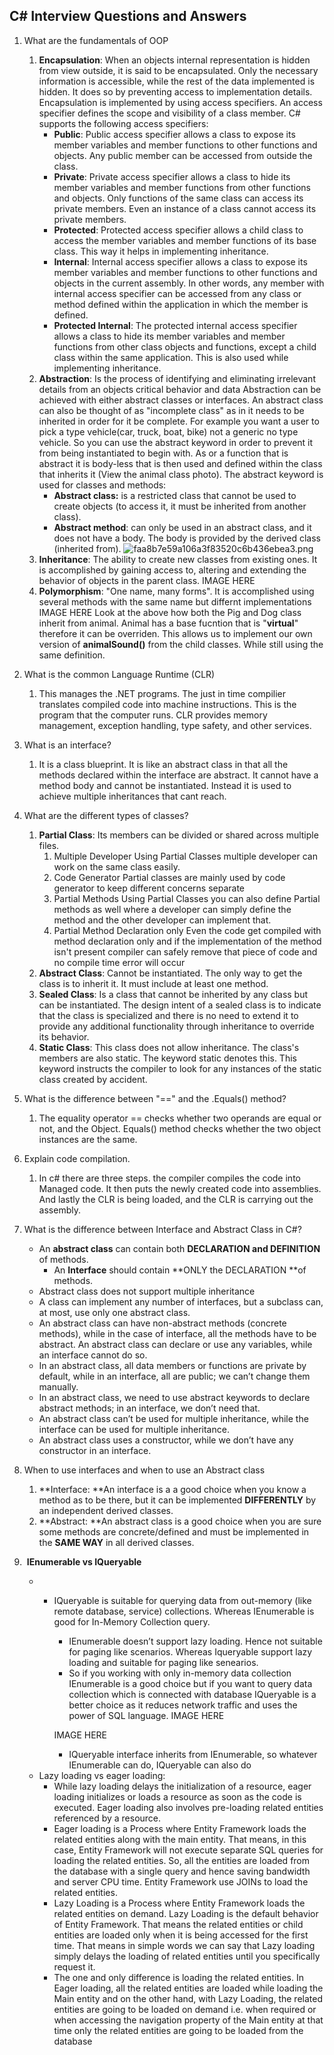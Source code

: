 ## C# Interview Questions and Answers

1.  What are the fundamentals of OOP
    
    1.  **Encapsulation**: When an objects internal representation is hidden from view outside, it is said to be encapsulated. Only the necessary information is accessible, while the rest of the data implemented is hidden.
        It does so by preventing access to implementation details. Encapsulation is implemented by using access specifiers. An access specifier defines the scope and visibility of a class member. C# supports the following access specifiers:
        - **Public**: Public access specifier allows a class to expose its member variables and member functions to other functions and objects. Any public member can be accessed from outside the class.
        - **Private**: Private access specifier allows a class to hide its member variables and member functions from other functions and objects. Only functions of the same class can access its private members. Even an instance of a class cannot access its private members.
        - **Protected**: Protected access specifier allows a child class to access the member variables and member functions of its base class. This way it helps in implementing inheritance.
        - **Internal**: Internal access specifier allows a class to expose its member variables and member functions to other functions and objects in the current assembly. In other words, any member with internal access specifier can be accessed from any class or method defined within the application in which the member is defined.
        - **Protected Internal**: The protected internal access specifier allows a class to hide its member variables and member functions from other class objects and functions, except a child class within the same application. This is also used while implementing inheritance.
    2.  **Abstraction**: Is the process of identifying and eliminating irrelevant details from an objects critical behavior and data
        Abstraction can be achieved with either abstract classes or interfaces.
        An abstract class can also be thought of as "incomplete class" as in it needs to be inherited in order for it be complete. For example you want a user to pick a type vehicle(car, truck, boat, bike) not a generic no type vehicle. So you can use the abstract keyword in order to prevent it from being instantiated to begin with. As or a function that is abstract it is body-less that is then used and defined within the class that inherits it (View the animal class photo).
        The abstract keyword is used for classes and methods:
        - **Abstract class:** is a restricted class that cannot be used to create objects (to access it, it must be inherited from another class).
        - **Abstract method**: can only be used in an abstract class, and it does not have a body. The body is provided by the derived class (inherited from).
        ![faa8b7e59a106a3f83520c6b436ebea3.png](file:///Users/ricardo/.config/joplin-desktop/resources/54590b0438fb42298fee8c80c7a9dd02.png)
    3.  **Inheritance**: The ability to create new classes from existing ones. It is accomplished by gaining access to, altering and extending the behavior of objects in the parent class.
        IMAGE HERE
    4.  **Polymorphism**: "One name, many forms". It is accomplished using several methods with the same name but differnt implementations
        IMAGE HERE
        Look at the above how both the Pig and Dog class inherit from animal. Animal has a base fucntion that is "**virtual**" therefore it can be overriden. This allows us to implement our own version of **animalSound()** from the child classes. While still using the same definition.
2.  What is the common Language Runtime (CLR)
    
    1.  This manages the .NET programs. The just in time compilier translates compiled code into machine instructions. This is the program that the computer runs. CLR provides memory management, exception handling, type safety, and other services.
3.  What is an interface?
    
    1.  It is a class blueprint. It is like an abstract class in that all the methods declared within the interface are abstract. It cannot have a method body and cannot be instantiated. Instead it is used to achieve multiple inheritances that cant reach.
4.  What are the different types of classes?
    
    1.  **Partial Class**: Its members can be divided or shared across multiple files.
        1.  Multiple Developer Using Partial Classes multiple developer can work on the same class easily.
        2.  Code Generator Partial classes are mainly used by code generator to keep different concerns separate
        3.  Partial Methods Using Partial Classes you can also define Partial methods as well where a developer can simply define the method and the other developer can implement that.
        4.  Partial Method Declaration only Even the code get compiled with method declaration only and if the implementation of the method isn't present compiler can safely remove that piece of code and no compile time error will occur
    2.  **Abstract Class**: Cannot be instantiated. The only way to get the class is to inherit it. It must include at least one method.
    3.  **Sealed Class**: Is a class that cannot be inherited by any class but can be instantiated. The design intent of a sealed class is to indicate that the class is specialized and there is no need to extend it to provide any additional functionality through inheritance to override its behavior.
    4.  **Static Class**: This class does not allow inheritance. The class's members are also static. The keyword static denotes this. This keyword instructs the compiler to look for any instances of the static class created by accident.
5.  What is the difference between "==" and the .Equals() method?
    
    1.  The equality operator == checks whether two operands are equal or not, and the Object. Equals() method checks whether the two object instances are the same.
6.  Explain code compilation.
    
    1.  In c# there are three steps. the compiler compiles the code into Managed code. It then puts the newly created code into assemblies. And lastly the CLR is being loaded, and the CLR is carrying out the assembly.
7.  What is the difference between Interface and Abstract Class in C#?
    
    - An **abstract class** can contain both **DECLARATION and DEFINITION** of methods.
        - An **Interface** should contain **ONLY the DECLARATION **of methods.
    - Abstract class does not support multiple inheritance
    - A class can implement any number of interfaces, but a subclass can, at most, use only one abstract class.
    - An abstract class can have non-abstract methods (concrete methods), while in the case of interface, all the methods have to be abstract.
        An abstract class can declare or use any variables, while an interface cannot do so.
    - In an abstract class, all data members or functions are private by default, while in an interface, all are public; we can’t change them manually.
    - In an abstract class, we need to use abstract keywords to declare abstract methods; in an interface, we don’t need that.
    - An abstract class can’t be used for multiple inheritance, while the interface can be used for multiple inheritance.
    - An abstract class uses a constructor, while we don’t have any constructor in an interface.
8.  When to use interfaces and when to use an Abstract class
    
    1.  **Interface: **An interface is a a good choice when you know a method as to be there, but it can be implemented **DIFFERENTLY** by an independent derived classes.
    2.  **Abstract: **An abstract class is a good choice when you are sure some methods are concrete/defined and must be implemented in the **SAME WAY** in all derived classes.
9.   **IEnumerable vs IQueryable**
    - - IQueryable is suitable for querying data from out-memory (like remote database, service) collections. Whereas IEnumerable is good for In-Memory Collection query.
        - IEnumerable doesn’t support lazy loading. Hence not suitable for paging like scenarios. Whereas Iqueryable support lazy loading and suitable for paging like senearios.
        - So if you working with only in-memory data collection IEnumerable is a good choice but if you want to query data collection which is connected with database IQueryable is a better choice as it reduces network traffic and uses the power of SQL language.        IMAGE HERE

        IMAGE HERE
        - IQueryable interface inherits from IEnumerable, so whatever IEnumerable can do, IQueryable can also do
    - Lazy loading vs eager loading:
        - While lazy loading delays the initialization of a resource, eager loading initializes or loads a resource as soon as the code is executed. Eager loading also involves pre-loading related entities referenced by a resource.
        - Eager loading is a Process where Entity Framework loads the related entities along with the main entity. That means, in this case, Entity Framework will not execute separate SQL queries for loading the related entities. So, all the entities are loaded from the database with a single query and hence saving bandwidth and server CPU time. Entity Framework use JOINs to load the related entities.
        - Lazy Loading is a Process where Entity Framework loads the related entities on demand. Lazy Loading is the default behavior of Entity Framework. That means the related entities or child entities are loaded only when it is being accessed for the first time. That means in simple words we can say that Lazy loading simply delays the loading of related entities until you specifically request it.
        - The one and only difference is loading the related entities. In Eager loading, all the related entities are loaded while loading the Main entity and on the other hand, with Lazy Loading, the related entities are going to be loaded on demand i.e. when required or when accessing the navigation property of the Main entity at that time only the related entities are going to be loaded from the database
